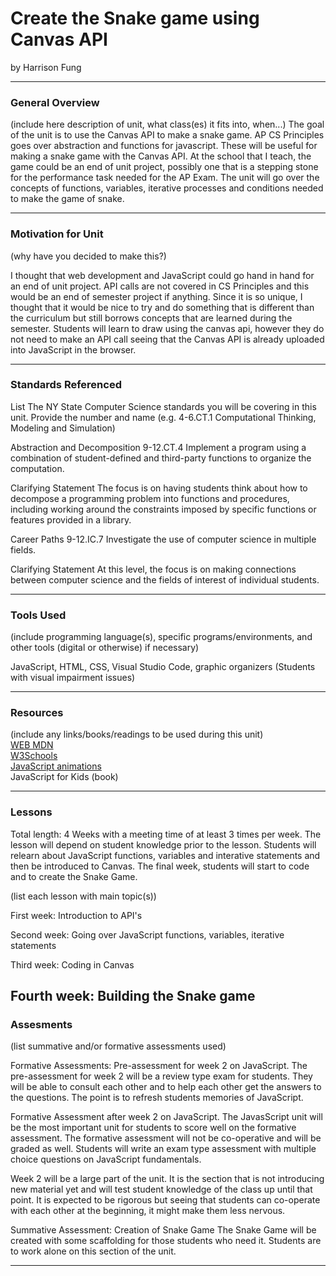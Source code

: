 # Create the Snake game using Canvas API 
by Harrison Fung 

-----

### General Overview
(include here description of unit, what class(es) it fits into, when...) The goal of the unit is to use the Canvas API to make a snake game. AP CS Principles goes over   abstraction and functions for javascript. These will be useful for making a snake game with the Canvas API. At the school that I teach, the game could be an end of unit project, possibly one that is a stepping stone for the performance task needed for the AP Exam. The unit will go over the concepts of functions, variables, iterative processes and conditions needed to make the game of snake.

---

### Motivation for Unit
(why have you decided to make this?)

I thought that web development and JavaScript could go hand in hand for an end of unit project. API calls are not covered in CS Principles and this would be an end of semester project if anything. Since it is so unique, I thought that it would be nice to try and do something that is different than the curriculum but still borrows concepts that are learned during the semester. Students will learn to draw using the canvas api, however they do not need to make an API call seeing that the Canvas API is already uploaded into JavaScript in the browser. 

---

### Standards Referenced
List The NY State Computer Science standards you will be covering in this unit. Provide the number and name (e.g. 4-6.CT.1 Computational Thinking, Modeling and Simulation)

Abstraction and Decomposition
9-12.CT.4
Implement a program using a combination of student-defined and third-party functions to organize the computation.

Clarifying Statement 
The focus is on having students think about how to decompose a programming problem into functions and procedures, including working around the constraints imposed by specific functions or features provided in a library.

Career Paths 
9-12.IC.7
Investigate the use of computer science in multiple fields.

Clarifying Statement
At this level, the focus is on making connections between computer science and the fields of interest of individual students.

---

### Tools Used
(include programming language(s), specific programs/environments, and other tools (digital or otherwise) if necessary)

JavaScript, HTML, CSS, Visual Studio Code, graphic organizers (Students with visual impairment issues)

---

### Resources
(include any links/books/readings to be used during this unit)<br>
[WEB MDN](https://developer.mozilla.org/en-US/)<br>
[W3Schools](https://www.w3schools.com/tags/ref_canvas.asp)<br>
[JavaScript animations](https://javascript.info/js-animation#more-interesting-draw)<br>
JavaScript for Kids (book)<br>

---

### Lessons
Total length: 4 Weeks with a meeting time of at least 3 times per week. The lesson will depend on student knowledge prior to the lesson. Students will relearn about JavaScript functions, variables and interative statements and then be introduced to Canvas. The final week, students will start to code and to create the Snake Game. 

(list each lesson with main topic(s))

First week: 
Introduction to API's 

Second week: 
Going over JavaScript functions, variables, iterative statements

Third week: 
Coding in Canvas

Fourth week:
Building the Snake game
---

### Assesments
(list summative and/or formative assessments used)

Formative Assessments: 
Pre-assessment for week 2 on JavaScript. 
The pre-assessment for week 2 will be a review type exam for students. They will be able to consult each other and to help each other get the answers to the questions. The point is to refresh students memories of JavaScript. 

Formative Assessment after week 2 on JavaScript. 
The JavasScript unit will be the most important unit for students to score well on the formative assessment. The formative assessment will not be co-operative and will be graded as well. Students will write an exam type assessment with multiple choice questions on JavaScript fundamentals. 

Week 2 will be a large part of the unit. It is the section that is not introducing new material yet and will test student knowledge of the class up until that point. It is expected to be rigorous but seeing that students can co-operate with each other at the beginning, it might make them less nervous. 

Summative Assessment: 
Creation of Snake Game 
The Snake Game will be created with some scaffolding for those students who need it. Students are to work alone on this section of the unit. 

---
